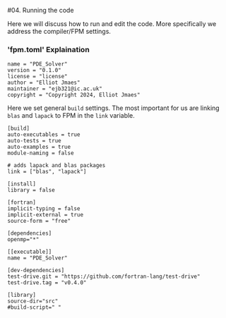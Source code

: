 #04. Running the code

Here we will discuss how to run and edit the code. More specifically we address the compiler/FPM settings.


### 'fpm.toml' Explaination

```
name = "PDE_Solver"
version = "0.1.0"
license = "license"
author = "Elliot Jmaes"
maintainer = "ejb321@ic.ac.uk"
copyright = "Copyright 2024, Elliot Jmaes"
```

Here we set general `build` settings. The most important for us are linking `blas` and `lapack` to FPM in the `link` variable.
```
[build]
auto-executables = true
auto-tests = true
auto-examples = true
module-naming = false

# adds lapack and blas packages
link = ["blas", "lapack"]
```

```
[install]
library = false
```

```
[fortran]
implicit-typing = false
implicit-external = true
source-form = "free"
```

```
[dependencies]
openmp="*"
```

```
[[executable]]
name = "PDE_Solver"
```

```
[dev-dependencies]
test-drive.git = "https://github.com/fortran-lang/test-drive"
test-drive.tag = "v0.4.0"
```

```
[library]
source-dir="src"
#build-script=" "
```

